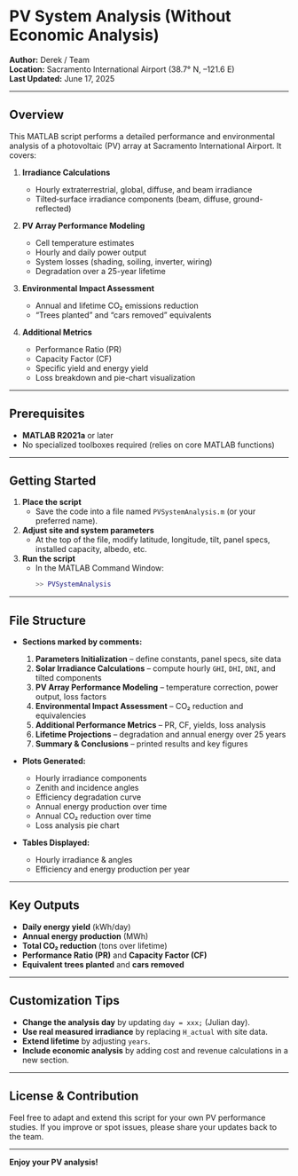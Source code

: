 # PV System Analysis (Without Economic Analysis)

**Author:** Derek / Team  
**Location:** Sacramento International Airport (38.7° N, –121.6 E)  
**Last Updated:** June 17, 2025  

---

## Overview

This MATLAB script performs a detailed performance and environmental analysis of a photovoltaic (PV) array at Sacramento International Airport. It covers:

1. **Irradiance Calculations**  
   - Hourly extraterrestrial, global, diffuse, and beam irradiance  
   - Tilted‐surface irradiance components (beam, diffuse, ground-reflected)  

2. **PV Array Performance Modeling**  
   - Cell temperature estimates  
   - Hourly and daily power output  
   - System losses (shading, soiling, inverter, wiring)  
   - Degradation over a 25-year lifetime  

3. **Environmental Impact Assessment**  
   - Annual and lifetime CO₂ emissions reduction  
   - “Trees planted” and “cars removed” equivalents  

4. **Additional Metrics**  
   - Performance Ratio (PR)  
   - Capacity Factor (CF)  
   - Specific yield and energy yield  
   - Loss breakdown and pie-chart visualization  

---

## Prerequisites

- **MATLAB R2021a** or later  
- No specialized toolboxes required (relies on core MATLAB functions)  

---

## Getting Started

1. **Place the script**  
   - Save the code into a file named `PVSystemAnalysis.m` (or your preferred name).  
2. **Adjust site and system parameters**  
   - At the top of the file, modify latitude, longitude, tilt, panel specs, installed capacity, albedo, etc.  
3. **Run the script**  
   - In the MATLAB Command Window:
     ```matlab
     >> PVSystemAnalysis
     ```

---

## File Structure

- **Sections marked by comments:**  
  1. **Parameters Initialization** – define constants, panel specs, site data  
  2. **Solar Irradiance Calculations** – compute hourly `GHI`, `DHI`, `DNI`, and tilted components  
  3. **PV Array Performance Modeling** – temperature correction, power output, loss factors  
  4. **Environmental Impact Assessment** – CO₂ reduction and equivalencies  
  5. **Additional Performance Metrics** – PR, CF, yields, loss analysis  
  6. **Lifetime Projections** – degradation and annual energy over 25 years  
  7. **Summary & Conclusions** – printed results and key figures  

- **Plots Generated:**  
  - Hourly irradiance components  
  - Zenith and incidence angles  
  - Efficiency degradation curve  
  - Annual energy production over time  
  - Annual CO₂ reduction over time  
  - Loss analysis pie chart  

- **Tables Displayed:**  
  - Hourly irradiance & angles  
  - Efficiency and energy production per year  

---

## Key Outputs

- **Daily energy yield** (kWh/day)  
- **Annual energy production** (MWh)  
- **Total CO₂ reduction** (tons over lifetime)  
- **Performance Ratio (PR)** and **Capacity Factor (CF)**  
- **Equivalent trees planted** and **cars removed**  

---

## Customization Tips

- **Change the analysis day** by updating `day = xxx;` (Julian day).  
- **Use real measured irradiance** by replacing `H_actual` with site data.  
- **Extend lifetime** by adjusting `years`.  
- **Include economic analysis** by adding cost and revenue calculations in a new section.  

---

## License & Contribution

Feel free to adapt and extend this script for your own PV performance studies. If you improve or spot issues, please share your updates back to the team.

---

**Enjoy your PV analysis!**

